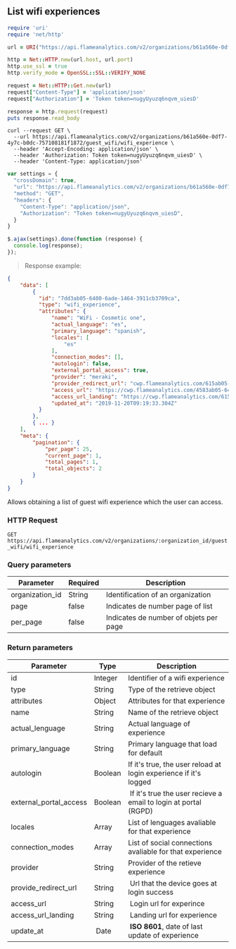 ## List wifi experiences

```ruby
require 'uri'
require 'net/http'

url = URI("https://api.flameanalytics.com/v2/organizations/b61a560e-0df7-4y7c-b0dc-757108181f1872/guest_wifi/wifi_experience")

http = Net::HTTP.new(url.host, url.port)
http.use_ssl = true
http.verify_mode = OpenSSL::SSL::VERIFY_NONE

request = Net::HTTP::Get.new(url)
request["Content-Type"] = 'application/json'
request["Authorization"] = 'Token token=nugyUyuzq6nqvm_uiesD'

response = http.request(request)
puts response.read_body
```

```shell
curl --request GET \
  --url https://api.flameanalytics.com/v2/organizations/b61a560e-0df7-4y7c-b0dc-757108181f1872/guest_wifi/wifi_experience \
  --header 'Accept-Encoding: application/json' \
  --header 'Authorization: Token token=nugyUyuzq6nqvm_uiesD' \
  --header 'Content-Type: application/json'
```

```javascript
var settings = {
  "crossDomain": true,
  "url": "https://api.flameanalytics.com/v2/organizations/b61a560e-0df7-4y7c-b0dc-757108181f1872/guest_wifi/wifi_experience",
  "method": "GET",
  "headers": {
    "Content-Type": "application/json",
    "Authorization": "Token token=nugyUyuzq6nqvm_uiesD",
  }
}

$.ajax(settings).done(function (response) {
  console.log(response);
});
```

> Response example:

```json
{
    "data": [
        {
          "id": "7dd3ab05-6400-6ade-1464-3911cb3709ca",
          "type": "wifi_experience",
          "attributes": {
              "name": "WiFi - Cosmetic one",
              "actual_language": "es",
              "primary_language": "spanish",
              "locales": [
                  "es"
              ],
              "connection_modes": [],
              "autologin": false,
              "external_portal_access": true,
              "provider": "meraki",
              "provider_redirect_url": "cwp.flameanalytics.com/615ab05-6400-4ade-8484-3911cb3709ca/ok",
              "access_url": "https://cwp.flameanalytics.com/4583ab05-6400-4ade-8484-3911cb3709ca",
              "access_url_landing": "https://cwp.flameanalytics.com/615ab05-6400-4ade-8484-3911cb3709ca/ok",
              "updated_at": "2019-11-20T09:19:33.304Z"
          }
        },
        { ... }
    ],
    "meta": {
        "pagination": {
            "per_page": 25,
            "current_page": 1,
            "total_pages": 1,
            "total_objects": 2
        }
    }
}
```

Allows obtaining a list of guest wifi experience which the user can access.

### HTTP Request

`GET https://api.flameanalytics.com/v2/organizations/:organization_id/guest_wifi/wifi_experience`

### Query parameters

Parameter | Required | Description
--------- | ------- | -----------
organization_id | String | Identification of an organization
page | false | Indicates de number page of list
per_page | false | Indicates de number of objets per page


### Return parameters

Parameter | Type | Description
--------- | ------- | -----------
id | Integer | Identifier of a wifi experience
type | String | Type of the retrieve object
attributes | Object | Attributes for that experience
name | String | Name of the retrieve object
actual_lenguage | String | Actual language of experience
primary_language | String | Primary language that load for default
autologin | Boolean |  If it's true, the user reload at login experience if it's logged
external_portal_access | Boolean | If it's true the user recieve a email to login at portal (RGPD)
locales | Array | List of lenguages avaliable for that experience
connection_modes | Array | List of social connections avaliable for that experience
provider | String | Provider of the retieve experience
provide_redirect_url | String | Url that the device goes at login success
access_url | String | Login url for experince
access_url_landing | String | Landing url for experience
update_at | Date | **ISO 8601**, date of last update of experience